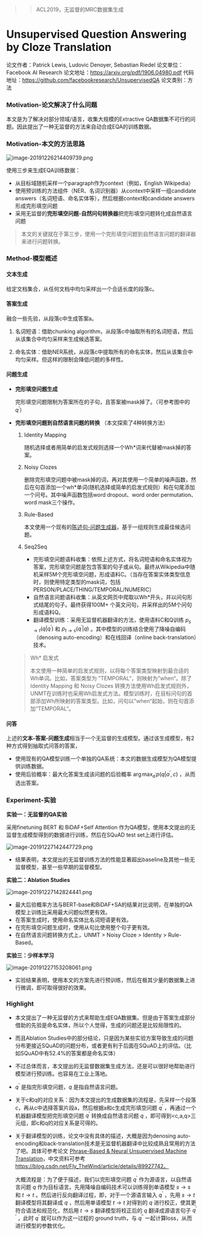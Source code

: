 > > ACL2019，无监督的MRC数据集生成

# Unsupervised Question Answering by Cloze Translation

论文作者：Patrick Lewis, Ludovic Denoyer, Sebastian Riedel
论文单位：Facebook AI Research
论文地址：https://arxiv.org/pdf/1906.04980.pdf
代码地址：https://github.com/facebookresearch/UnsupervisedQA
论文类别：方法



### Motivation-论文解决了什么问题

本文是为了解决对部分领域/语言，收集大规模的Extractive QA数据集不可行的问题。因此提出了一种无监督的方法来自动合成EQA的训练数据。



### Motivation-本文的方法思路

![image-20191226214409739.png](https://i.loli.net/2019/12/27/SBpZqRQEilIO9c3.png)

使用三步来生成EQA训练数据：

- 从目标域随机采样一个paragraph作为context（例如，English Wikipedia）
- 使用预训练的方法组件（NER、名词识别器）从context中采样一组candidate answers（名词短语、命名实体等），然后根据context和candidate answers形成完形填空问题
- 采用无监督的**完形填空问题-自然问句转换器**把完形填空问题转化成自然语言问题

>本文的关键就在于第三步，使用一个完形填空问题到自然语言问题的翻译器来进行问题转换。



### Method-模型概述

#### 文本生成

给定文档集合，从任何文档中均匀采样出一个合适长度的段落c。

#### 答案生成

融合一些先验，从段落c中生成答案a。

1. 名词短语：借助chunking algorithm，从段落c中抽取所有的名词短语，然后从该集合中均匀采样来生成候选答案。

2. 命名实体：借助NER系统，从段落c中提取所有的命名实体，然后从该集合中均匀采样。但这样的限制会降低问题的多样性。

#### 问题生成

- **完形填空问题生成**

  完形填空问题限制为答案所在的子句，且答案被mask掉了。（可参考图中的 $q^\prime$）

- **完形填空问题到自然语言问题的转换** （本文探索了4种转换方法）

  1. Identity Mapping

     随机选择或者用简单的启发式规则选择一个Wh*词来代替被mask掉的答案。

  2. Noisy Clozes

     删除完形填空问题中被mask掉的词，再对其使用一个简单的噪声函数，然后在句首添加一个wh*单词(随机选择或简单的启发式规则）和在句尾添加一个问号。其中噪声函数包括word dropout、word order permutation、word mask三个操作。

  3. Rule-Based

     本文使用一个现有的[陈述句-问题生成器](https://www.aclweb.org/anthology/N10-1086.pdf)，基于一组规则生成最佳候选问题。

  4. Seq2Seq

     - 完形填空问题语料收集：依照上述方式，将名词短语和命名实体视为答案，完形填空问题是包含答案的句子或从句。最终从Wikipedia中随机采样5M个完形填空问题，形成语料C。（当存在答案实体类型信息时，则使用特定类型的mask词，包括PERSON/PLACE/THING/TEMPORAL/NUMERIC）
     - 自然语言问题语料收集：从英文网页中爬取以Wh*开头，并以问句形式结尾的句子。最终获得100M+ 个英文问句，并采样出的5M个问句形成语料Q。
     - 翻译模型训练：采用无监督机器翻译的方法，使用语料C和Q训练 $p_{s \rightarrow t}\left(q | q^{\prime}\right)$ 和 $p_{t \rightarrow s}\left(q^{\prime} | q\right)$ 。其中模型的训练结合使用了降噪自编码（denosing auto-encoding）和在线回译（online back-translation）技术。

  >Wh* 启发式
  >
  >本文使用一种简单的启发式规则，以将每个答案类型映射到最合适的Wh单词。比如，答案类型为 ”TEMPORAL“，则映射为”when“。除了 Identity Mapping 和 Noisy Clozes 转换方法使用Wh启发式规则外，UNMT在训练时也采用Wh启发式方法。模型训练时，在目标问句的首部添加Wh所映射的答案类型。比如，问句以”when“起始，则在句首添加“TEMPORAL“。

#### 问答

上述的**文本-答案-问题生成**相当于一个无监督的生成模型。通过该生成模型，有2种方式得到抽取式问答的答案，

- 使用现有的QA模型训练一个单独的QA系统：本文的数据生成模型为QA模型提供训练数据。
- 使用后验概率：最大化答案生成该问题的后验概率 $\arg \max _{a^{\prime}} p\left(q | a^{\prime}, c\right)$ ，从而选出答案。



### Experiment-实验

**实验一：无监督的QA实验**

采用finetuning BERT 和 BiDAF+Self Attention 作为QA模型，使用本文提出的无监督生成模型得到的数据进行训练，然后在SQuAD test set上进行评估。

![image-20191227142447729.png](https://i.loli.net/2019/12/27/yWEFZwmSctXhn2b.png)

- 结果表明，本文提出的无监督训练方法的性能显著超出baseline及其他一些无监督模型，甚至一些早期的监督模型。

**实验二：Ablation Studies**

![image-20191227142824441.png](https://i.loli.net/2019/12/27/ES54Q1heVUKajXP.png)

- 最大后验概率方法与BERT-base和BiDAF+SA的结果对比说明，在单独的QA模型上训练比采用最大问题似然更有效。
- 在答案生成时，使用命名实体比名词短语更有效。
- 在完形填空问题生成时，使用从句比使用整个句子更有效。
- 在自然语言问题转换方式上，UNMT > Noisy Cloze > Identity > Rule-Based。



**实验三：少样本学习**

![image-20191227153208061.png](https://i.loli.net/2019/12/27/PeW3BuaHzFVDsd6.png)

- 实验结果表明，使用本文的方案先进行预训练，然后在极其少量的数据集上进行微调，即可取得很好的效果。



### Highlight

- 本文提出了一种无监督的方式来帮助生成EQA数据集。但是由于答案生成部分借助的先验是命名实体，所以个人觉得，生成的问题还是比较局限性的。
- 而且Ablation Studies中的部分结论，只是因为某些实验方案导致生成的问题分布更接近SQuAD的问题分布，或者更有利于后面在SQuAD上的评估。（比如SQuAD中有52.4%的答案都是命名实体）
- 不过总体而言，本文提出的无监督数据集生成方法，还是可以很好地帮助进行模型进行预训练。也容易在工业上落地。





- $q^\prime$ 是指完形填空问题，$q$ 是指自然语言问题。

- 关于c和q的对应关系：因为本文提出的生成数据集的流程是，先采样一个段落c，再从c中选择答案片段a，然后根据a和c生成完形填空问题 $q^\prime$ ，再通过一个机器翻译模型把完形填空问题 $q^\prime$ 转换成自然语言问题  $q$ ，即可得到<c,a,q>三元组，即c和q的对应关系是可得的。

- 关于翻译模型的训练，论文中没有具体的描述，大概是因为denosing auto-encoding和back-translation技术是无监督机器翻译中比较成熟且常用的方法了吧。具体可参考论文 [Phrase-Based & Neural Unsupervised Machine Translation](https://arxiv.org/pdf/1804.07755.pdf)，中文资料可参考 https://blog.csdn.net/Fly_TheWind/article/details/89927742。

  大概流程是：为了便于描述，我们以完形填空问题 $q^\prime$ 作为源语言，以自然语言问题 $q$ 作为目标语言。先用降噪自编码技术可以训练得到单语模型 $s \rightarrow s$ 和 $t \rightarrow t$ 。然后进行反向翻译过程，即，对于一个源语言输入 $q^\prime$ ，先用 $s \rightarrow t$ 翻译模型将其翻译成 $q$ ，然后用单语模型 $t \rightarrow t$ 对得到的 $q$ 进行校正，使其更符合语法和规范化，然后用 $t \rightarrow s$  翻译模型将校正后的 $q$ 翻译成源语言句子 $q^{\prime\prime}$ ，此时 $q^\prime$ 就可以作为这一过程的 ground truth，与 $q^{\prime\prime}$ 一起计算loss，从而进行模型的参数优化。

  

  

  

  

  
  
  
  
  
  
   















